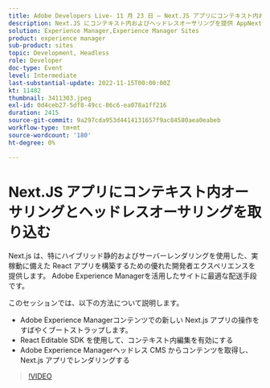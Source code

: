 ```yaml
---
title: Adobe Developers Live- 11 月 23 日 — Next.JS アプリにコンテキスト内およびヘッドレスオーサリングを導入
description: Next.JS にコンテキスト内およびヘッドレスオーサリングを提供 AppNext.js は、特にハイブリッド静的およびサーバーレンダリングを使用した、実稼動に備えた React アプリを構築するための優れた開発者体験を提供します。 Adobe Experience Managerを活用したサイトに最適な配信手段です。このセッションでは、次の方法を示します。Adobe Experience Managerコンテンツでの新しい Next.js アプリの操作 React Editable SDK を使用してコンテキスト内編集を有効にするAdobe Experience Managerヘッドレス CMS からコンテンツを取得し、Next.js アプリでレンダリング
solution: Experience Manager,Experience Manager Sites
product: experience manager
sub-product: sites
topic: Development, Headless
role: Developer
doc-type: Event
level: Intermediate
last-substantial-update: 2022-11-15T00:00:00Z
kt: 11482
thumbnail: 3411303.jpeg
exl-id: 0d4ceb27-5df8-49cc-86c6-ea078a1ff216
duration: 2415
source-git-commit: 9a297cda953d4414131657f9ac84580aea0eabeb
workflow-type: tm+mt
source-wordcount: '180'
ht-degree: 0%

---
```


# Next.JS アプリにコンテキスト内オーサリングとヘッドレスオーサリングを取り込む

Next.js は、特にハイブリッド静的およびサーバーレンダリングを使用した、実稼動に備えた React アプリを構築するための優れた開発者エクスペリエンスを提供します。 Adobe Experience Managerを活用したサイトに最適な配送手段です。

このセッションでは、以下の方法について説明します。

* Adobe Experience Managerコンテンツでの新しい Next.js アプリの操作をすばやくブートストラップします。
* React Editable SDK を使用して、コンテキスト内編集を有効にする
* Adobe Experience Managerヘッドレス CMS からコンテンツを取得し、Next.js アプリでレンダリングする

>[!VIDEO](https://video.tv.adobe.com/v/3411303/?quality=12&learn=on)
